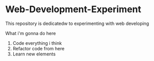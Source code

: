 # Web-Development-Experiment

This repository is dedicatedw to experimenting with web developing

What i'm gonna do here

1. Code everything i think
2. Refactor code from here
3. Learn new elements